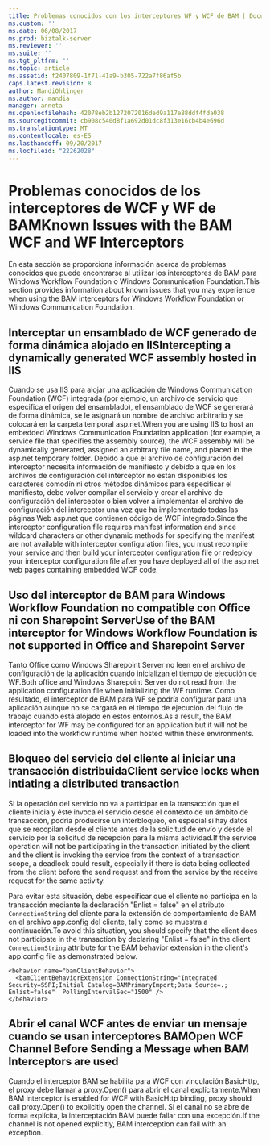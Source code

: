 ```yaml
---
title: Problemas conocidos con los interceptores WF y WCF de BAM | Documentos de Microsoft
ms.custom: ''
ms.date: 06/08/2017
ms.prod: biztalk-server
ms.reviewer: ''
ms.suite: ''
ms.tgt_pltfrm: ''
ms.topic: article
ms.assetid: f2407809-1f71-41a9-b305-722a7f86af5b
caps.latest.revision: 8
author: MandiOhlinger
ms.author: mandia
manager: anneta
ms.openlocfilehash: 42078eb2b1272072016ded9a117e88ddf4fda038
ms.sourcegitcommit: cb908c540d8f1a692d01dc8f313e16cb4b4e696d
ms.translationtype: MT
ms.contentlocale: es-ES
ms.lasthandoff: 09/20/2017
ms.locfileid: "22262028"
---
```

# <a name="known-issues-with-the-bam-wcf-and-wf-interceptors"></a><span data-ttu-id="5af09-102">Problemas conocidos de los interceptores de WCF y WF de BAM</span><span class="sxs-lookup"><span data-stu-id="5af09-102">Known Issues with the BAM WCF and WF Interceptors</span></span>
<span data-ttu-id="5af09-103">En esta sección se proporciona información acerca de problemas conocidos que puede encontrarse al utilizar los interceptores de BAM para Windows Workflow Foundation o Windows Communication Foundation.</span><span class="sxs-lookup"><span data-stu-id="5af09-103">This section provides information about known issues that you may experience when using the BAM interceptors for Windows Workflow Foundation or Windows Communication Foundation.</span></span>  
  
## <a name="intercepting-a-dynamically-generated-wcf-assembly-hosted-in-iis"></a><span data-ttu-id="5af09-104">Interceptar un ensamblado de WCF generado de forma dinámica alojado en IIS</span><span class="sxs-lookup"><span data-stu-id="5af09-104">Intercepting a dynamically generated WCF assembly hosted in IIS</span></span>  
 <span data-ttu-id="5af09-105">Cuando se usa IIS para alojar una aplicación de Windows Communication Foundation (WCF) integrada (por ejemplo, un archivo de servicio que especifica el origen del ensamblado), el ensamblado de WCF se generará de forma dinámica, se le asignará un nombre de archivo arbitrario y se colocará en la carpeta temporal asp.net.</span><span class="sxs-lookup"><span data-stu-id="5af09-105">When you are using IIS to host an embedded Windows Communication Foundation application (for example, a service file that specifies the assembly source), the WCF assembly will be dynamically generated, assigned an arbitrary file name, and placed in the asp.net temporary folder.</span></span> <span data-ttu-id="5af09-106">Debido a que el archivo de configuración del interceptor necesita información de manifiesto y debido a que en los archivos de configuración del interceptor no están disponibles los caracteres comodín ni otros métodos dinámicos para especificar el manifiesto, debe volver compilar el servicio y crear el archivo de configuración del interceptor o bien volver a implementar el archivo de configuración del interceptor una vez que ha implementado todas las páginas Web asp.net que contienen código de WCF integrado.</span><span class="sxs-lookup"><span data-stu-id="5af09-106">Since the interceptor configuration file requires manifest information and since wildcard characters or other dynamic methods for specifying the manifest are not available with interceptor configuration files, you must recompile your service and then build your interceptor configuration file or redeploy your interceptor configuration file after you have deployed all of the asp.net web pages containing embedded WCF code.</span></span>  
  
## <a name="use-of-the-bam-interceptor-for-windows-workflow-foundation-is-not-supported-in-office-and-sharepoint-server"></a><span data-ttu-id="5af09-107">Uso del interceptor de BAM para Windows Workflow Foundation no compatible con Office ni con Sharepoint Server</span><span class="sxs-lookup"><span data-stu-id="5af09-107">Use of the BAM interceptor for Windows Workflow Foundation is not supported in Office and Sharepoint Server</span></span>  
 <span data-ttu-id="5af09-108">Tanto Office como Windows Sharepoint Server no leen en el archivo de configuración de la aplicación cuando inicializan el tiempo de ejecución de WF.</span><span class="sxs-lookup"><span data-stu-id="5af09-108">Both office and Windows Sharepoint Server do not read from the application configuration file when initializing the WF runtime.</span></span> <span data-ttu-id="5af09-109">Como resultado, el interceptor de BAM para WF se podría configurar para una aplicación aunque no se cargará en el tiempo de ejecución del flujo de trabajo cuando está alojado en estos entornos.</span><span class="sxs-lookup"><span data-stu-id="5af09-109">As a result, the BAM interceptor for WF may be configured for an application but it will not be loaded into the workflow runtime when hosted within these environments.</span></span>  
  
## <a name="client-service-locks-when-intiating-a-distributed-transaction"></a><span data-ttu-id="5af09-110">Bloqueo del servicio del cliente al iniciar una transacción distribuida</span><span class="sxs-lookup"><span data-stu-id="5af09-110">Client service locks when intiating a distributed transaction</span></span>  
 <span data-ttu-id="5af09-111">Si la operación del servicio no va a participar en la transacción que el cliente inicia y éste invoca el servicio desde el contexto de un ámbito de transacción, podría producirse un interbloqueo, en especial si hay datos que se recopilan desde el cliente antes de la solicitud de envío y desde el servicio por la solicitud de recepción para la misma actividad.</span><span class="sxs-lookup"><span data-stu-id="5af09-111">If the service operation will not be participating in the transaction initiated by the client and the client is invoking the service from the context of a transaction scope, a deadlock could result, especially if there is data being collected from the client before the send request and from the service by the receive request for the same activity.</span></span>  
  
 <span data-ttu-id="5af09-112">Para evitar esta situación, debe especificar que el cliente no participa en la transacción mediante la declaración "Enlist = false" en el atributo `ConnectionString` del cliente para la extensión de comportamiento de BAM en el archivo app.config del cliente, tal y como se muestra a continuación.</span><span class="sxs-lookup"><span data-stu-id="5af09-112">To avoid this situation, you should specify that the client does not participate in the transaction by declaring "Enlist = false" in the client `ConnectionString` attribute for the BAM behavior extension in the client's app.config file as demonstrated below.</span></span>  
  
```  
<behavior name="bamClientBehavior">  
  <bamClientBehaviorExtension ConnectionString="Integrated Security=SSPI;Initial Catalog=BAMPrimaryImport;Data Source=.;  Enlist=false"  PollingIntervalSec="1500" />  
</behavior>  
```  
  
## <a name="open-wcf-channel-before-sending-a-message-when-bam-interceptors-are-used"></a><span data-ttu-id="5af09-113">Abrir el canal WCF antes de enviar un mensaje cuando se usan interceptores BAM</span><span class="sxs-lookup"><span data-stu-id="5af09-113">Open WCF Channel Before Sending a Message when BAM Interceptors are used</span></span>  
 <span data-ttu-id="5af09-114">Cuando el interceptor BAM se habilita para WCF con vinculación BasicHttp, el proxy debe llamar a proxy.Open() para abrir el canal explícitamente.</span><span class="sxs-lookup"><span data-stu-id="5af09-114">When BAM interceptor is enabled for WCF with BasicHttp binding, proxy should call proxy.Open() to explicitly open the channel.</span></span> <span data-ttu-id="5af09-115">Si el canal no se abre de forma explícita, la interceptación BAM puede fallar con una excepción.</span><span class="sxs-lookup"><span data-stu-id="5af09-115">If the channel is not opened explicitly, BAM interception can fail with an exception.</span></span>